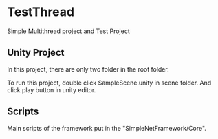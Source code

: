 # TestThread
Simple Multithread project and Test Project



## Unity Project

In this project, there are only two folder in the root folder.

To run this project, double click SampleScene.unity in scene folder. And click play button in unity editor.



## Scripts

Main scripts of the framework put in the "SimpleNetFramework/Core".